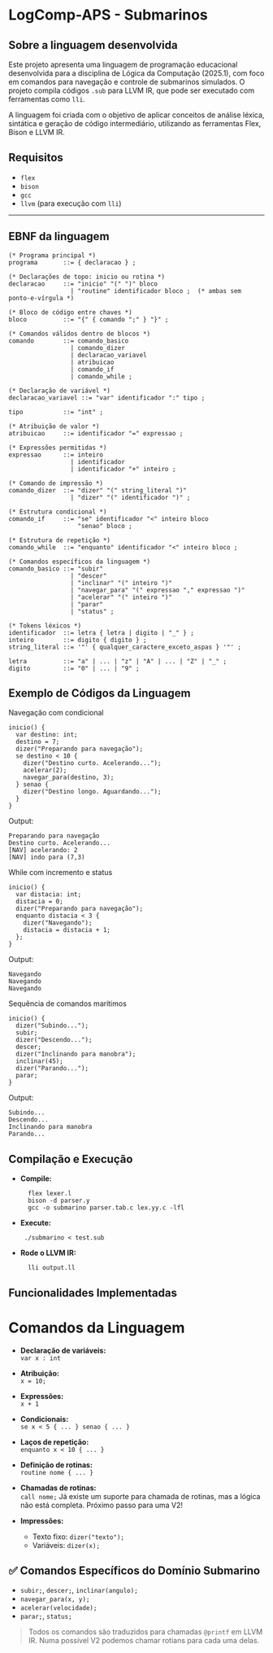 # LogComp-APS - Submarinos

## Sobre a linguagem desenvolvida

Este projeto apresenta uma linguagem de programação educacional desenvolvida para a disciplina de Lógica da Computação (2025.1), com foco em comandos para navegação e controle de submarinos simulados. O projeto compila códigos `.sub` para LLVM IR, que pode ser executado com ferramentas como `lli`.

A linguagem foi criada com o objetivo de aplicar conceitos de análise léxica, sintática e geração de código intermediário, utilizando as ferramentas Flex, Bison e LLVM IR.

## Requisitos

- `flex`
- `bison`
- `gcc`
- `llvm` (para execução com `lli`)

---

## EBNF da linguagem

```ebnf
(* Programa principal *)
programa       ::= { declaracao } ;

(* Declarações de topo: inicio ou rotina *)
declaracao     ::= "inicio" "(" ")" bloco
                 | "routine" identificador bloco ;  (* ambas sem ponto-e-vírgula *)

(* Bloco de código entre chaves *)
bloco          ::= "{" { comando ";" } "}" ;

(* Comandos válidos dentro de blocos *)
comando        ::= comando_basico
                 | comando_dizer
                 | declaracao_variavel
                 | atribuicao
                 | comando_if
                 | comando_while ;

(* Declaração de variável *)
declaracao_variavel ::= "var" identificador ":" tipo ;

tipo           ::= "int" ;

(* Atribuição de valor *)
atribuicao     ::= identificador "=" expressao ;

(* Expressões permitidas *)
expressao      ::= inteiro
                 | identificador
                 | identificador "+" inteiro ;

(* Comando de impressão *)
comando_dizer  ::= "dizer" "(" string_literal ")"
                 | "dizer" "(" identificador ")" ;

(* Estrutura condicional *)
comando_if     ::= "se" identificador "<" inteiro bloco
                   "senao" bloco ;

(* Estrutura de repetição *)
comando_while  ::= "enquanto" identificador "<" inteiro bloco ;

(* Comandos específicos da linguagem *)
comando_basico ::= "subir"
                 | "descer"
                 | "inclinar" "(" inteiro ")"
                 | "navegar_para" "(" expressao "," expressao ")"
                 | "acelerar" "(" inteiro ")"
                 | "parar"
                 | "status" ;

(* Tokens léxicos *)
identificador  ::= letra { letra | digito | "_" } ;
inteiro        ::= digito { digito } ;
string_literal ::= '"' { qualquer_caractere_exceto_aspas } '"' ;

letra          ::= "a" | ... | "z" | "A" | ... | "Z" | "_" ;
digito         ::= "0" | ... | "9" ;

```

## Exemplo de Códigos da Linguagem


Navegação com condicional
```
inicio() {
  var destino: int;
  destino = 7;
  dizer("Preparando para navegação");
  se destino < 10 {
    dizer("Destino curto. Acelerando...");
    acelerar(2);
    navegar_para(destino, 3);
  } senao {
    dizer("Destino longo. Aguardando...");
  }
}

```
Output:
```
Preparando para navegação
Destino curto. Acelerando...
[NAV] acelerando: 2
[NAV] indo para (7,3)
```


While com incremento e status
```
inicio() {
  var distacia: int;
  distacia = 0;
  dizer("Preparando para navegação");
  enquanto distacia < 3 {
    dizer("Navegando");
    distacia = distacia + 1;
  };
}

```
Output:
```
Navegando
Navegando
Navegando
```


Sequência de comandos marítimos
```
inicio() {
  dizer("Subindo...");
  subir;
  dizer("Descendo...");
  descer;
  dizer("Inclinando para manobra");
  inclinar(45);
  dizer("Parando...");
  parar;
}

```
Output:
```
Subindo...
Descendo...
Inclinando para manobra
Parando...
```

## Compilação e Execução

- **Compile:**
  ```
    flex lexer.l
    bison -d parser.y
    gcc -o submarino parser.tab.c lex.yy.c -lfl

  ```

- **Execute:**
  ```
   ./submarino < test.sub
  ```

- **Rode o LLVM IR:**
  ```
    lli output.ll

  ```
  

## Funcionalidades Implementadas

# Comandos da Linguagem

- **Declaração de variáveis:**  
  `var x : int`

- **Atribuição:**  
  `x = 10;`

- **Expressões:**  
  `x + 1`

- **Condicionais:**  
  `se x < 5 { ... } senao { ... }`

- **Laços de repetição:**  
  `enquanto x < 10 { ... }`

- **Definição de rotinas:**  
  `routine nome { ... }`

- **Chamadas de rotinas:**  
  `call nome;`
  Já existe um suporte para chamada de rotinas, mas a lógica não está completa. Próximo passo para uma V2!

- **Impressões:**
  - Texto fixo: `dizer("texto");`
  - Variáveis: `dizer(x);`

## ✅ Comandos Específicos do Domínio Submarino

- `subir;`, `descer;`, `inclinar(angulo);`  
- `navegar_para(x, y);`  
- `acelerar(velocidade);`  
- `parar;`, `status;`

> Todos os comandos são traduzidos para chamadas `@printf` em LLVM IR. Numa possível V2 podemos chamar rotians para cada uma delas.

